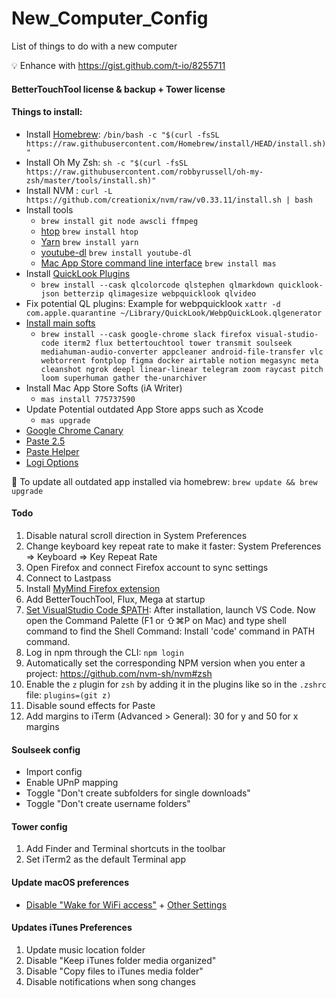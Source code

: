 # New_Computer_Config
List of things to do with a new computer

💡 Enhance with https://gist.github.com/t-io/8255711

#### BetterTouchTool license & backup + Tower license

#### Things to install:
- Install [Homebrew](http://brew.sh/): `/bin/bash -c "$(curl -fsSL https://raw.githubusercontent.com/Homebrew/install/HEAD/install.sh)"`
- Install Oh My Zsh: `sh -c "$(curl -fsSL https://raw.githubusercontent.com/robbyrussell/oh-my-zsh/master/tools/install.sh)"`
- Install NVM : `curl -L https://github.com/creationix/nvm/raw/v0.33.11/install.sh | bash`
- Install tools
	- `brew install git node awscli ffmpeg`
	- [htop](https://hisham.hm/htop/) `brew install htop`
	- [Yarn](https://yarnpkg.com/en/) `brew install yarn`
	- [youtube-dl](https://rg3.github.io/youtube-dl/) `brew install youtube-dl`
	- [Mac App Store command line interface](https://github.com/mas-cli/mas) `brew install mas`
- Install [QuickLook Plugins](https://github.com/sindresorhus/quick-look-plugins)
	- `brew install --cask qlcolorcode qlstephen qlmarkdown quicklook-json betterzip qlimagesize webpquicklook qlvideo`
- Fix potential QL plugins: Example for webpquicklook `xattr -d com.apple.quarantine ~/Library/QuickLook/WebpQuickLook.qlgenerator`
- [Install main softs](https://caskroom.github.io/search)
	- `brew install --cask google-chrome slack firefox visual-studio-code iterm2 flux bettertouchtool tower transmit soulseek mediahuman-audio-converter appcleaner android-file-transfer vlc webtorrent fontplop figma docker airtable notion megasync meta cleanshot ngrok deepl linear-linear telegram zoom raycast pitch loom superhuman gather the-unarchiver`
- Install Mac App Store Softs (iA Writer)
	- `mas install 775737590`
- Update Potential outdated App Store apps such as Xcode
	- `mas upgrade`
- [Google Chrome Canary](https://www.google.fr/chrome/browser/canary.html)
- [Paste 2.5](https://pasteapp.io/mac/legacy/download/)
- [Paste Helper](https://pasteapp.me/helper/)
- [Logi Options](https://www.logitech.fr/fr-fr/product/options)

📝 To update all outdated app installed via homebrew: `brew update && brew upgrade`

#### Todo
1. Disable natural scroll direction in System Preferences
2. Change keyboard key repeat rate to make it faster: System Preferences => Keyboard => Key Repeat Rate
3. Open Firefox and connect Firefox account to sync settings
4. Connect to Lastpass
5. Install [MyMind Firefox extension](https://mymind.com/wp-content/uploads/2021/11/mymind_an_extension_for_your_mind-2.0.2-fx.xpi)
6. Add BetterTouchTool, Flux, Mega at startup
7. [Set VisualStudio Code $PATH](https://stackoverflow.com/a/29971430/3906770):
After installation, launch VS Code. Now open the Command Palette (F1 or ⇧⌘P on Mac) and type shell command to find the Shell Command: Install 'code' command in PATH command.
7. Log in npm through the CLI: `npm login`
8. Automatically set the corresponding NPM version when you enter a project: https://github.com/nvm-sh/nvm#zsh
9. Enable the `z` plugin for `zsh` by adding it in the plugins like so in the `.zshrc` file: `plugins=(git z)`
10. Disable sound effects for Paste
11. Add margins to iTerm (Advanced > General): 30 for y and 50 for x margins

#### Soulseek config
- Import config
- Enable UPnP mapping
- Toggle "Don't create subfolders for single downloads"
- Toggle "Don't create username folders"

#### Tower config
1. Add Finder and Terminal shortcuts in the toolbar
2. Set iTerm2 as the default Terminal app

#### Update macOS preferences
- [Disable "Wake for WiFi access"](https://cln.sh/93Eswi) + [Other Settings](https://twitter.com/thorstenball/status/1088842854892482561)

#### Updates iTunes Preferences
1) Update music location folder
2) Disable "Keep iTunes folder media organized"
3) Disable "Copy files to iTunes media folder"
4) Disable notifications when song changes
